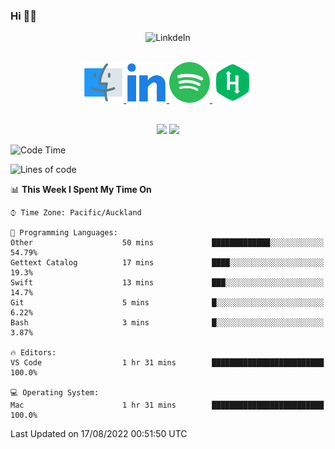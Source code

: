 ### Hi 👋🏻
<p align="center">
 <img alt="LinkdeIn" width="360px" src="https://media.giphy.com/media/fbyGEE9mlqDyE/giphy.gif?cid=ecf05e479e3sjlimgnu6742uu0i3fsxrozdeiq7ngv5qowed&rid=giphy.gif&ct=g" />
</p>

<p align="center">
<br/>
<a href="https://liguo.jiao.co.nz">
  <img alt="Home Page" height= "65px" width="65px" src="https://github.com/iceman201/iceman201/blob/main/assets/finder_apple_icon.svg" />
</a>
<a href="https://www.linkedin.com/in/liguojiaouc">
  <img alt="LinkdeIn" height= "65px" width="65px" src="https://github.com/iceman201/iceman201/blob/main/assets/linkedin_icon.svg" />
</a>
<a href="https://open.spotify.com/user/1233857145?si=96fbba946f584236">
  <img alt="Spotify" height= "65px" width="65px" src="https://github.com/iceman201/iceman201/blob/main/assets/spotify_icon.svg" />
</a>
<a href="https://www.hackerrank.com/iceman201">
  <img alt="Hacker Rank" height= "65px" width="65px" src="https://github.com/iceman201/iceman201/blob/main/assets/hackerrank_icon.svg" />
</a>
</p>

<p align="center">
<br/>
<img height="180px" src="https://github-readme-stats.vercel.app/api/top-langs/?username=iceman201&show_icons=true&layout=compact&theme=onedark&hide_border=true"/>
<img height="180px" src="https://github-readme-stats.vercel.app/api?username=iceman201&show_icons=true&count_private=true&theme=onedark&include_all_commits=true&hide_border=true"/>
</p>

<!--START_SECTION:waka-->
![Code Time](http://img.shields.io/badge/Code%20Time-332%20hrs%2043%20mins-blue)

![Lines of code](https://img.shields.io/badge/From%20Hello%20World%20I%27ve%20Written-1%20Million%20lines%20of%20code-blue)

📊 **This Week I Spent My Time On** 

```text
⌚︎ Time Zone: Pacific/Auckland

💬 Programming Languages: 
Other                    50 mins             █████████████░░░░░░░░░░░░   54.79% 
Gettext Catalog          17 mins             ████░░░░░░░░░░░░░░░░░░░░░   19.3% 
Swift                    13 mins             ███░░░░░░░░░░░░░░░░░░░░░░   14.7% 
Git                      5 mins              █░░░░░░░░░░░░░░░░░░░░░░░░   6.22% 
Bash                     3 mins              █░░░░░░░░░░░░░░░░░░░░░░░░   3.87%

🔥 Editors: 
VS Code                  1 hr 31 mins        █████████████████████████   100.0%

💻 Operating System: 
Mac                      1 hr 31 mins        █████████████████████████   100.0%

```


 Last Updated on 17/08/2022 00:51:50 UTC
<!--END_SECTION:waka-->

<!--
**iceman201/iceman201** is a ✨ _special_ ✨ repository because its `README.md` (this file) appears on your GitHub profile.

Here are some ideas to get you started:

- 🔭 I’m currently working on ...
- 🌱 I’m currently learning ...
- 👯 I’m looking to collaborate on ...
- 🤔 I’m looking for help with ...
- 💬 Ask me about ...
- 📫 How to reach me: ...
- 😄 Pronouns: ...
- ⚡ Fun fact: ...
-->
